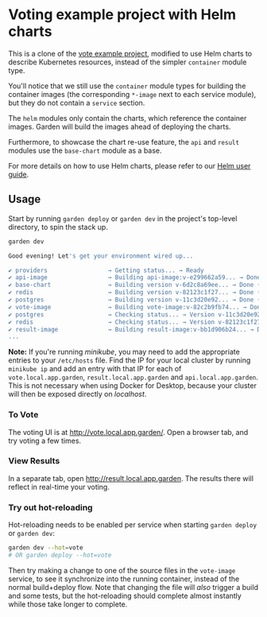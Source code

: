 # Voting example project with Helm charts

This is a clone of the [vote example project](https://github.com/garden-io/garden/tree/master/examples/vote/README.md),
modified to use Helm charts to describe Kubernetes resources, instead of the simpler `container` module type.

You'll notice that we still use the `container` module types for building the container images (the corresponding
`*-image` next to each service module), but they do not contain a `service` section.

The `helm` modules only contain the charts, which reference the container images. Garden will build the images
ahead of deploying the charts.

Furthermore, to showcase the chart re-use feature, the `api` and `result` modules use the `base-chart` module
as a base.

For more details on how to use Helm charts, please refer to our
[Helm user guide](https://docs.garden.io/using-garden).

## Usage

Start by running `garden deploy` or `garden dev` in the project's top-level directory, to spin the stack up.

```sh
garden dev

Good evening! Let's get your environment wired up...

✔ providers                 → Getting status... → Ready
✔ api-image                 → Building api-image:v-e299662a59... → Done (took 6.9 sec)
✔ base-chart                → Building version v-6d2c8a69ee... → Done (took 0.3 sec)
✔ redis                     → Building version v-82123c1f27... → Done (took 2.3 sec)
✔ postgres                  → Building version v-11c3d20e92... → Done (took 2.1 sec)
✔ vote-image                → Building vote-image:v-82c2b9fb74... → Done (took 5.2 sec)
✔ postgres                  → Checking status... → Version v-11c3d20e92 already deployed
✔ redis                     → Checking status... → Version v-82123c1f27 already deployed
✔ result-image              → Building result-image:v-bb1d906b24... → Done (took 4.4 sec)
...
```

**Note:** If you're running _minikube_, you may need to add the appropriate entries to your `/etc/hosts` file.
Find the IP for your local cluster by running `minikube ip` and add an entry with that IP for each of
`vote.local.app.garden`, `result.local.app.garden` and `api.local.app.garden`.
This is not necessary when using Docker for Desktop, because your cluster will then be exposed directly on _localhost_.

### To Vote

The voting UI is at http://vote.local.app.garden/. Open a browser tab, and try voting a few times.

### View Results

In a separate tab, open http://result.local.app.garden. The results there will reflect in real-time your voting.

### Try out hot-reloading

Hot-reloading needs to be enabled per service when starting `garden deploy` or `garden dev`:

```sh
garden dev --hot=vote
# OR garden deploy --hot=vote
```

Then try making a change to one of the source files in the `vote-image` service, to see it synchronize into the
running container, instead of the normal build+deploy flow. Note that changing the file will _also_ trigger a
build and some tests, but the hot-reloading should complete almost instantly while those take longer to complete.
